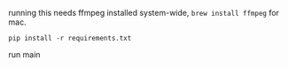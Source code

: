 running this needs ffmpeg installed system-wide, `brew install ffmpeg` for mac.

`pip install -r requirements.txt`

run main